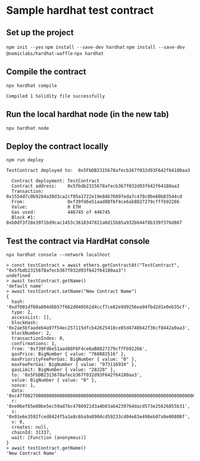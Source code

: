 # Sample hardhat test contract 

## Set up the project
`npm init --yes`
`npm install --save-dev hardhat`
`npm install --save-dev @nomiclabs/hardhat-waffle`
`npx hardhat`

## Compile the contract
`npx hardhat compile`

```
Compiled 1 Solidity file successfully
```

## Run the local hardhat node (in the new tab)
`npx hardhat node`

## Deploy the contract locally
`npm run deploy`

```
TestContract deployed to:  0x5FbDB2315678afecb367f032d93F642f64180aa3
```

```
  Contract deployment: TestContract
  Contract address:    0x5fbdb2315678afecb367f032d93f642f64180aa3
  Transaction:         0x1554d7c0b9284a30d3ca2cf05a1722e19e84b76097eda7c470c0be60b83544cd
  From:                0xf39fd6e51aad88f6f4ce6ab8827279cfffb92266
  Value:               0 ETH
  Gas used:            446745 of 446745
  Block #1:            0xb0df3f28e3971bd9cac1453c3618347821a0d15b85a932b644f8b339f376d867
```

## Test the contract via HardHat console
`npx hardhat console --network localhost`

```
> const testContract = await ethers.getContractAt("TestContract", "0x5fbdb2315678afecb367f032d93f642f64180aa3")
undefined
> await testContract.getName()
'default name'
> await testContract.setName("New Contract Name")
{
  hash: '0xdf001df60a804d6b57f662d040562d4ccf7ce82e9d9256ea94fbd2d1e0eb35cf',
  type: 2,
  accessList: [],
  blockHash: '0x2ae5bfaadeb4a97f54ec257115dfcb42625418ce85d4748b42f36cf8442a9aa3',
  blockNumber: 2,
  transactionIndex: 0,
  confirmations: 1,
  from: '0xf39Fd6e51aad88F6F4ce6aB8827279cffFb92266',
  gasPrice: BigNumber { value: "768882516" },
  maxPriorityFeePerGas: BigNumber { value: "0" },
  maxFeePerGas: BigNumber { value: "973116934" },
  gasLimit: BigNumber { value: "28228" },
  to: '0x5FbDB2315678afecb367f032d93F642f64180aa3',
  value: BigNumber { value: "0" },
  nonce: 1,
  data: '0xc47f0027000000000000000000000000000000000000000000000000000000000000002000000000000000000000000000000000000000000000000000000000000000114e657720436f6e7472616374204e616d65000000000000000000000000000000',
  r: '0xe06ef65e80be5ec59ad7bc4786921d3a4b03a64239764dacd573e25626855b31',
  s: '0x01e6e3592fced8424f5a1e8c6ba9a8904cd59233cd04e83e498eb07a9e00808f',
  v: 0,
  creates: null,
  chainId: 31337,
  wait: [Function (anonymous)]
}
> await testContract.getName()
'New Contract Name'
```